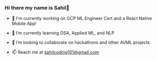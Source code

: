 ### Hi there my name is Sahil👋

<!--
**sahil485/sahil485** is a ✨ _special_ ✨ repository because its `README.md` (this file) appears on your GitHub profile.

Here are some ideas to get you started:

-->

- 🔭 I'm currently working on GCP ML Engineer Cert and a React Native Mobile App!

- 🌱 I’m currently learning DSA, Applied ML, and NLP

- 👯 I’m looking to collaborate on hackathons and other AI/ML projects

- 📫 Reach me at sahilcoding101@gmail.com
